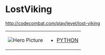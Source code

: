 # LostViking 

http://codecombat.com/play/level/lost-viking
<table>
<tr>
<td>

![Hero Picture](hero.png?raw=true "Hero Picture")

</td>
<td>
<ul>
<li>

[PYTHON](LostViking.py)

</li>
</td>
</tr>
<table>